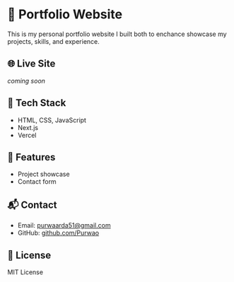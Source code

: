 # 💼 Portfolio Website

This is my personal portfolio website I built both to enchance showcase my projects, skills, and experience.

## 🌐 Live Site

*coming soon*

## 🚀 Tech Stack

- HTML, CSS, JavaScript  
- Next.js
- Vercel

## 📁 Features

- Project showcase  
- Contact form  

## 📬 Contact

- Email: purwaarda51@gmail.com  
- GitHub: [github.com/Purwao](https://github.com/Purwao)  

## 📄 License

MIT License
